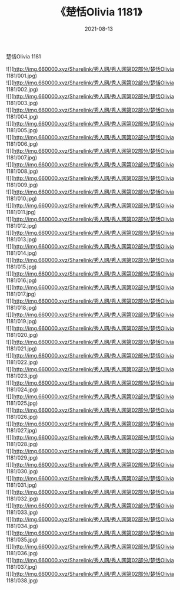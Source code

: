 ﻿---
layout: post
title:  《楚恬Olivia 1181》
date:   2021-08-13
img: http://img.660000.xyz/Sharelink/秀人网/秀人网第02部分/楚恬Olivia 1181/000.jpg
categories: [美女, 清纯, 唯美]
---

楚恬Olivia 1181

  ![](http://img.660000.xyz/Sharelink/秀人网/秀人网第02部分/楚恬Olivia 1181/001.jpg) <br> ![](http://img.660000.xyz/Sharelink/秀人网/秀人网第02部分/楚恬Olivia 1181/002.jpg) <br> ![](http://img.660000.xyz/Sharelink/秀人网/秀人网第02部分/楚恬Olivia 1181/003.jpg) <br> ![](http://img.660000.xyz/Sharelink/秀人网/秀人网第02部分/楚恬Olivia 1181/004.jpg) <br> ![](http://img.660000.xyz/Sharelink/秀人网/秀人网第02部分/楚恬Olivia 1181/005.jpg) <br> ![](http://img.660000.xyz/Sharelink/秀人网/秀人网第02部分/楚恬Olivia 1181/006.jpg) <br> ![](http://img.660000.xyz/Sharelink/秀人网/秀人网第02部分/楚恬Olivia 1181/007.jpg) <br> ![](http://img.660000.xyz/Sharelink/秀人网/秀人网第02部分/楚恬Olivia 1181/008.jpg) <br> ![](http://img.660000.xyz/Sharelink/秀人网/秀人网第02部分/楚恬Olivia 1181/009.jpg) <br> ![](http://img.660000.xyz/Sharelink/秀人网/秀人网第02部分/楚恬Olivia 1181/010.jpg) <br> ![](http://img.660000.xyz/Sharelink/秀人网/秀人网第02部分/楚恬Olivia 1181/011.jpg) <br> ![](http://img.660000.xyz/Sharelink/秀人网/秀人网第02部分/楚恬Olivia 1181/012.jpg) <br> ![](http://img.660000.xyz/Sharelink/秀人网/秀人网第02部分/楚恬Olivia 1181/013.jpg) <br> ![](http://img.660000.xyz/Sharelink/秀人网/秀人网第02部分/楚恬Olivia 1181/014.jpg) <br> ![](http://img.660000.xyz/Sharelink/秀人网/秀人网第02部分/楚恬Olivia 1181/015.jpg) <br> ![](http://img.660000.xyz/Sharelink/秀人网/秀人网第02部分/楚恬Olivia 1181/016.jpg) <br> ![](http://img.660000.xyz/Sharelink/秀人网/秀人网第02部分/楚恬Olivia 1181/017.jpg) <br> ![](http://img.660000.xyz/Sharelink/秀人网/秀人网第02部分/楚恬Olivia 1181/018.jpg) <br> ![](http://img.660000.xyz/Sharelink/秀人网/秀人网第02部分/楚恬Olivia 1181/019.jpg) <br> ![](http://img.660000.xyz/Sharelink/秀人网/秀人网第02部分/楚恬Olivia 1181/020.jpg) <br> ![](http://img.660000.xyz/Sharelink/秀人网/秀人网第02部分/楚恬Olivia 1181/021.jpg) <br> ![](http://img.660000.xyz/Sharelink/秀人网/秀人网第02部分/楚恬Olivia 1181/022.jpg) <br> ![](http://img.660000.xyz/Sharelink/秀人网/秀人网第02部分/楚恬Olivia 1181/023.jpg) <br> ![](http://img.660000.xyz/Sharelink/秀人网/秀人网第02部分/楚恬Olivia 1181/024.jpg) <br> ![](http://img.660000.xyz/Sharelink/秀人网/秀人网第02部分/楚恬Olivia 1181/025.jpg) <br> ![](http://img.660000.xyz/Sharelink/秀人网/秀人网第02部分/楚恬Olivia 1181/026.jpg) <br> ![](http://img.660000.xyz/Sharelink/秀人网/秀人网第02部分/楚恬Olivia 1181/027.jpg) <br> ![](http://img.660000.xyz/Sharelink/秀人网/秀人网第02部分/楚恬Olivia 1181/028.jpg) <br> ![](http://img.660000.xyz/Sharelink/秀人网/秀人网第02部分/楚恬Olivia 1181/029.jpg) <br> ![](http://img.660000.xyz/Sharelink/秀人网/秀人网第02部分/楚恬Olivia 1181/030.jpg) <br> ![](http://img.660000.xyz/Sharelink/秀人网/秀人网第02部分/楚恬Olivia 1181/031.jpg) <br> ![](http://img.660000.xyz/Sharelink/秀人网/秀人网第02部分/楚恬Olivia 1181/032.jpg) <br> ![](http://img.660000.xyz/Sharelink/秀人网/秀人网第02部分/楚恬Olivia 1181/033.jpg) <br> ![](http://img.660000.xyz/Sharelink/秀人网/秀人网第02部分/楚恬Olivia 1181/034.jpg) <br> ![](http://img.660000.xyz/Sharelink/秀人网/秀人网第02部分/楚恬Olivia 1181/035.jpg) <br> ![](http://img.660000.xyz/Sharelink/秀人网/秀人网第02部分/楚恬Olivia 1181/036.jpg) <br> ![](http://img.660000.xyz/Sharelink/秀人网/秀人网第02部分/楚恬Olivia 1181/037.jpg) <br> ![](http://img.660000.xyz/Sharelink/秀人网/秀人网第02部分/楚恬Olivia 1181/038.jpg) <br>